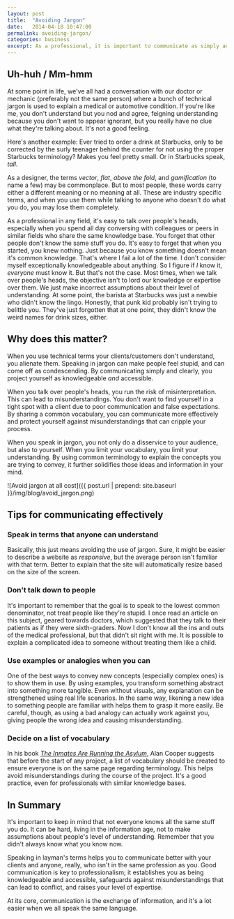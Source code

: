```yaml
---
layout: post
title:  "Avoiding Jargon"
date:   2014-04-18 10:47:00
permalink: avoiding-jargon/
categories: business
excerpt: As a professional, it is important to communicate as simply and concisely as possible.
---
```


## Uh-huh / Mm-hmm
At some point in life, we've all had a conversation with our doctor or mechanic (preferably not the same person) where a bunch of technical jargon is used to explain a medical or automotive condition. If you're like me, you don't understand but you nod and agree, feigning understanding because you don't want to appear ignorant, but you really have no clue what they're talking about. It's not a good feeling.

Here's another example: Ever tried to order a drink at Starbucks, only to be corrected by the surly teenager behind the counter for not using the proper Starbucks terminology? Makes you feel pretty small. Or in Starbucks speak, *tall*.

As a designer, the terms *vector*, *flat*, *above the fold*, and *gamification* (to name a few) may be commonplace. But to most people, these words carry either a different meaning or no meaning at all. These are industry specific terms, and when you use them while talking to anyone who doesn't do what you do, you may lose them completely.

As a professional in any field, it's easy to talk over people's heads, especially when you spend all day conversing with colleagues or peers in similar fields who share the same knowledge base. You forget that other people don't know the same stuff you do. It's easy to forget that when you started, you knew nothing. Just because you know something doesn't mean it's common knowledge. That's where I fail a lot of the time. I don't consider myself exceptionally knowledgeable about anything. So I figure if *I* know it, *everyone* must know it. But that's not the case. Most times, when we talk over people's heads, the objective isn't to lord our knowledge or expertise over them. We just make incorrect assumptions about their level of understanding. At some point, the barista at Starbucks was just a newbie who didn't know the lingo. Honestly, that punk kid probably isn't trying to belittle you. They've just forgotten that at one point, they didn't know the weird names for drink sizes, either.

## Why does this matter?

When you use technical terms your clients/customers don't understand, you alienate them. Speaking in jargon can make people feel stupid, and can come off as condescending. By communicating simply and clearly, you project yourself as knowledgeable *and* accessible.

When you talk over people's heads, you run the risk of misinterpretation. This can lead to misunderstandings. You don't want to find yourself in a tight spot with a client due to poor communication and false expectations. By sharing a common vocabulary, you can communicate more effectively and protect yourself against misunderstandings that can cripple your process.

When you speak in jargon, you not only do a disservice to your audience, but also to yourself. When you limit your vocabulary, you limit your understanding. By using common terminology to explain the concepts you are trying to convey, it further solidifies those ideas and information in your mind.

![Avoid jargon at all cost]({{ post.url | prepend: site.baseurl }}/img/blog/avoid_jargon.png)

## Tips for communicating effectively

### Speak in terms that anyone can understand
Basically, this just means avoiding the use of jargon. Sure, it might be easier to describe a website as *responsive*, but the average person isn't familiar with that term. Better to explain that the site will automatically resize based on the size of the screen.

### Don't talk down to people
It's important to remember that the goal is to speak to the lowest common denominator, not treat people like they're stupid. I once read an article on this subject, geared towards doctors, which suggested that they talk to their patients as if they were sixth-graders. Now I don't know all the ins and outs of the medical professional, but that didn't sit right with me. It is possible to explain a complicated idea to someone without treating them like a child.

### Use examples or analogies when you can
One of the best ways to convey new concepts (especially complex ones) is to show them in use. By using examples, you transform something abstract into something more tangible. Even without visuals, any explanation can be strengthened using real life scenarios. In the same way, likening a new idea to something people are familiar with helps them to grasp it more easily. Be careful, though, as using a bad analogy can actually work against you, giving people the wrong idea and causing misunderstanding.

### Decide on a list of vocabulary
In his book *<a href="http://www.amazon.com/Inmates-Are-Running-Asylum-Products/dp/0672326140/ref=sr_1_1?s=books&ie=UTF8&qid=1447547407&sr=1-1&keywords=the+inmates+are+running+the+asylum" target="_blank">The Inmates Are Running the Asylum</a>*, Alan Cooper suggests that before the start of any project, a list of vocabulary should be created to ensure everyone is on the same page regarding terminology. This helps avoid misunderstandings during the course of the project. It's a good practice, even for professionals with similar knowledge bases.

## In Summary
It's important to keep in mind that not everyone knows all the same stuff you do. It can be hard, living in the information age, not to make assumptions about people's level of understanding. Remember that you didn't always know what you know now.

Speaking in layman's terms helps you to communicate better with your clients and anyone, really, who isn't in the same profession as you. Good communication is key to professionalism; it establishes you as being knowledgeable and accessible, safeguards against misunderstandings that can lead to conflict, and raises your level of expertise.

At its core, communication is the exchange of information, and it's a lot easier when we all speak the same language.
